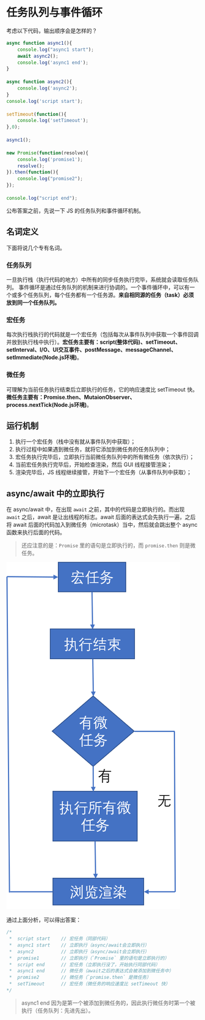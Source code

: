 # 任务队列与事件循环

考虑以下代码，输出顺序会是怎样的？

```js
async function async1(){
    console.log("async1 start");
    await async2();
    console.log('async1 end');
}

async function async2(){
    console.log('async2');
}
console.log('script start');

setTimeout(function(){
    console.log('setTimeout');
},0);

async1();

new Promise(function(resolve){
    console.log('promise1');
    resolve();
}).then(function(){
    console.log("promise2");
});

console.log("script end");
```

公布答案之前，先说一下 JS 的任务队列和事件循环机制。  

## 名词定义

下面将说几个专有名词。  

### 任务队列

一旦执行栈（执行代码的地方）中所有的同步任务执行完毕，系统就会读取任务队列。 
事件循环是通过任务队列的机制来进行协调的。一个事件循环中，可以有一个或多个任务队列，每个任务都有一个任务源。**来自相同源的任务（task）必须放到同一个任务队列。**

### 宏任务

每次执行栈执行的代码就是一个宏任务（包括每次从事件队列中获取一个事件回调并放到执行栈中执行）。**宏任务主要有：script(整体代码)、setTimeout、setInterval、I/O、UI交互事件、postMessage、messageChannel、setImmediate(Node.js环境)**。  

### 微任务

可理解为当前任务执行结束后立即执行的任务，它的响应速度比 setTimeout 快。**微任务主要有：Promise.then、MutaionObserver、process.nextTick(Node.js环境)**。

## 运行机制

1. 执行一个宏任务（栈中没有就从事件队列中获取）；
2. 执行过程中如果遇到微任务，就将它添加到微任务的任务队列中；
3. 宏任务执行完毕后，立即执行当前微任务队列中的所有微任务（依次执行）；
4. 当前宏任务执行完毕后，开始检查渲染，然后 GUI 线程接管渲染；
5. 渲染完毕后，JS 线程继续接管，开始下一个宏任务（从事件队列中获取）；  

## async/await 中的立即执行

在 async/await 中，在出现 `await` 之前，其中的代码是立即执行的。而出现 `await` 之后，await 是让出线程的标志。await 后面的表达式会先执行一遍，之后将 await 后面的代码加入到微任务（microtask）当中，然后就会跳出整个 async 函数来执行后面的代码。  

> 还应注意的是：`Promise` 里的语句是立即执行的，而 `promise.then` 则是微任务。  

![](./img/任务队列/task.png)  

通过上面分析，可以得出答案：

```js
/*
 *  script start    // 宏任务（同部代码）
 *  async1 start    // 立即执行（async/await会立即执行）
 *  async2          // 立即执行（async/await会立即执行）
 *  promise1        // 立即执行（`Promise` 里的语句是立即执行的）
 *  script end      // 宏任务（立即执行没了，开始执行同部代码）
 *  async1 end      // 微任务（await之后的表达式会被添加到微任务中）
 *  promise2        // 微任务（`promise.then` 是微任务）
 *  setTimeout      // 宏任务（微任务的响应速度比 setTimeout 快）
*/
```

> async1 end 因为是第一个被添加到微任务的，因此执行微任务时第一个被执行（任务队列：先进先出）。


